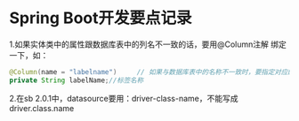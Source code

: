 # Spring Boot开发要点记录

1.如果实体类中的属性跟数据库表中的列名不一致的话，要用@Column注解 绑定一下，如：

```java
@Column(name = "labelname")     // 如果与数据库表中的名称不一致时，要指定对应的列名，请求时的json中也要改为labelName
private String labelName;//标签名称
```

2.在sb 2.0.1中，datasource要用：driver-class-name，不能写成driver.class.name